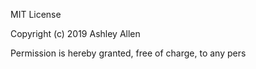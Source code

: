 MIT License

Copyright (c) 2019 Ashley Allen

Permission is hereby granted, free of charge, to any pers